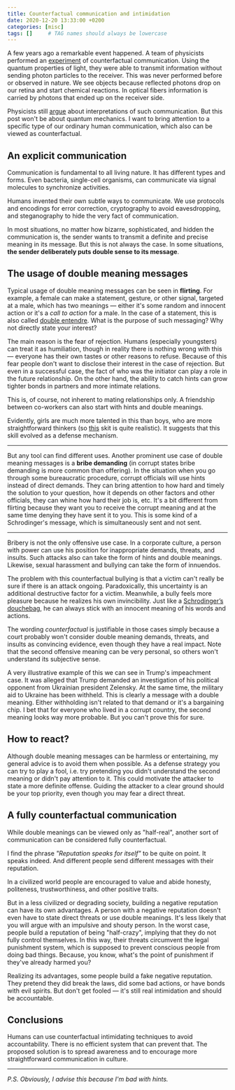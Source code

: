 ```yaml
---
title: Counterfactual communication and intimidation
date: 2020-12-20 13:33:00 +0200
categories: [misc]
tags: []     # TAG names should always be lowercase
--- 
```


A few years ago a remarkable event happened. A team of physicists performed an [experiment](https://www.pnas.org/content/114/19/4920) of counterfactual communication. Using the quantum properties of light, they were able to transmit information without sending photon particles to the receiver. This was never performed before or observed in nature. We see objects because reflected photons drop on our retina and start chemical reactions. In optical fibers information is carried by photons that ended up on the receiver side. 

Physicists still [argue](https://www.scientificamerican.com/article/nil-communication-how-to-send-a-message-without-sending-anything-at-all/) about interpretations of such communication. But this post won't be about quantum mechanics. I want to bring attention to a specific type of our ordinary human communication, which also can be viewed as counterfactual. 

## An explicit communication 

Communication is fundamental to all living nature. It has different types and forms. Even bacteria, single-cell organisms, can communicate via signal molecules to synchronize activities. 

Humans invented their own subtle ways to communicate. We use protocols and encodings for error correction, cryptography to avoid eavesdropping, and steganography to hide the very fact of communication. 

In most situations, no matter how bizarre, sophisticated, and hidden the communication is, the sender wants to transmit a definite and precise meaning in its message. But this is not always the case. In some situations, __the sender deliberately puts double sense to its message__. 

## The usage of double meaning messages

Typical usage of double meaning messages can be seen in __flirting__. For example, a female can make a statement, gesture, or other signal, targeted at a male, which has two meanings — either it's some random and innocent action or it's a _call to action_ for a male. In the case of a statement, this is also called [double entendre](https://en.wikipedia.org/wiki/Double_entendre). What is the purpose of such messaging? Why not directly state your interest? 

The main reason is the fear of rejection. Humans (especially youngsters) can treat it as humiliation, though in reality there is nothing wrong with this — everyone has their own tastes or other reasons to refuse. Because of this fear people don't want to disclose their interest in the case of rejection. But even in a successful case, the fact of who was the initiator can play a role in the future relationship. On the other hand, the ability to catch hints can grow tighter bonds in partners and more intimate relations. 

This is, of course, not inherent to mating relationships only. A friendship between co-workers can also start with hints and double meanings. 

Evidently, girls are much more talented in this than boys, who are more straightforward thinkers (so [this](https://twitter.com/9GAG/status/1326241059635081220) skit is quite realistic). It suggests that this skill evolved as a defense mechanism. 

---

But any tool can find different uses. Another prominent use case of double meaning messages is a __bribe demanding__ (in corrupt states bribe demanding is more common than offering). In the situation when you go through some bureaucratic procedure, corrupt officials will use hints instead of direct demands. They can bring attention to how hard and timely the solution to your question, how it depends on other factors and other officials, they can whine how hard their job is, etc. It's a bit different from flirting because they want you to receive the corrupt meaning and at the same time denying they have sent it to you. This is some kind of a Schrodinger's message, which is simultaneously sent and not sent.

---

Bribery is not the only offensive use case. In a corporate culture, a person with power can use his position for inappropriate demands, threats, and insults. Such attacks also can take the form of hints and double meanings. Likewise, sexual harassment and bullying can take the form of innuendos. 

The problem with this counterfactual bullying is that a victim can't really be sure if there is an attack ongoing. Paradoxically, this uncertainty is an additional destructive factor for a victim. Meanwhile, a bully feels more pleasure because he realizes his own invincibility. Just like a [Schrodinger’s douchebag](https://www.urbandictionary.com/define.php?term=schrodinger%E2%80%99s%20douchebag), he can always stick with an innocent meaning of his words and actions. 

The wording _counterfactual_ is justifiable in those cases simply because a court probably won't consider double meaning demands, threats, and insults as convincing evidence, even though they have a real impact. Note that the second offensive meaning can be very personal, so others won't understand its subjective sense. 

A very illustrative example of this we can see in Trump's impeachment case. It was alleged that Trump demanded an investigation of his political opponent from Ukrainian president Zelensky. At the same time, the military aid to Ukraine has been withheld. This is clearly a message with a double meaning. Either withholding isn't related to that demand or it's a bargaining chip. I bet that for everyone who lived in a corrupt country, the second meaning looks way more probable. But you can't prove this for sure. 

## How to react?

Although double meaning messages can be harmless or entertaining, my general advice is to avoid them when possible. As a defense strategy you can try to play a fool, i.e. try pretending you didn't understand the second meaning or didn't pay attention to it. This could motivate the attacker to state a more definite offense. Guiding the attacker to a clear ground should be your top priority, even though you may fear a direct threat. 

## A fully counterfactual communication

While double meanings can be viewed only as "half-real", another sort of communication can be considered fully counterfactual. 

I find the phrase _"Reputation speaks for itself"_ to be quite on point. It speaks indeed. And different people send different messages with their reputation. 

In a civilized world people are encouraged to value and abide  honesty, politeness, trustworthiness, and other positive traits. 

But in a less civilized or degrading society, building a negative reputation can have its own advantages. A person with a negative reputation doesn't even have to state direct threats or use double meanings. It's less likely that you will argue with an impulsive and shouty person. In the worst case, people build a reputation of being "half-crazy", implying that they do not fully control themselves. In this way, their threats circumvent the legal punishment system, which is supposed to prevent conscious people from doing bad things. Because, you know, what's the point of punishment if they've already harmed you?  

Realizing its advantages, some people build a fake negative reputation. They pretend they did break the laws, did some bad actions, or have bonds with evil spirits. But don't get fooled — it's still real intimidation and should be accountable. 

## Conclusions 

Humans can use counterfactual intimidating techniques to avoid accountability. There is no efficient system that can prevent that. The proposed solution is to spread awareness and to encourage more straightforward communication in culture. 

---

_P.S. Obviously, I advise this because I'm bad with hints._
